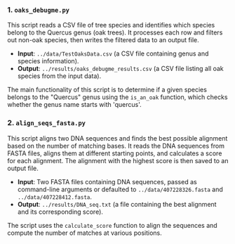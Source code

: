 ### 1. `oaks_debugme.py`
This script reads a CSV file of tree species and identifies which species belong to the Quercus genus (oak trees). It processes each row and filters out non-oak species, then writes the filtered data to an output file. 

- **Input**: `../data/TestOaksData.csv` (a CSV file containing genus and species information).
- **Output**: `../results/oaks_debugme_results.csv` (a CSV file listing all oak species from the input data).

The main functionality of this script is to determine if a given species belongs to the "Quercus" genus using the `is_an_oak` function, which checks whether the genus name starts with 'quercus'.

### 2. `align_seqs_fasta.py`
This script aligns two DNA sequences and finds the best possible alignment based on the number of matching bases. It reads the DNA sequences from FASTA files, aligns them at different starting points, and calculates a score for each alignment. The alignment with the highest score is then saved to an output file.

- **Input**: Two FASTA files containing DNA sequences, passed as command-line arguments or defaulted to `../data/407228326.fasta` and `../data/407228412.fasta`.
- **Output**: `../results/DNA_seq.txt` (a file containing the best alignment and its corresponding score).

The script uses the `calculate_score` function to align the sequences and compute the number of matches at various positions.

